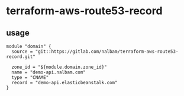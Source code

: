 # terraform-aws-route53-record

## usage
```
module "domain" {
  source = "git::https://gitlab.com/nalbam/terraform-aws-route53-record.git"

  zone_id = "${module.domain.zone_id}"
  name = "demo-api.nalbam.com"
  type = "CNAME"
  record = "demo-api.elasticbeanstalk.com"
}
```
